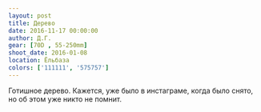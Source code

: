 ```yaml
---
layout: post
title: Дерево
date: 2016-11-17 00:00:00
author: Д.Г.
gear: [70D , 55-250mm]
shoot_date: 2016-01-08
location: Ёльбаза
colors: ['111111', '575757']
---
```


Готишное дерево. Кажется, уже было в инстаграме, когда было снято, но об этом уже никто не помнит.
